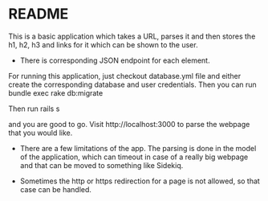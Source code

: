 # README

This is a basic application which takes a URL, parses it and then stores the h1, h2, h3 and links for it which can be shown to the user.

* There is corresponding JSON endpoint for each element.

For running this application, just checkout database.yml file and either create the corresponding database and user credentials.
Then you can run
bundle exec rake db:migrate

Then run
rails s

and you are good to go. Visit http://localhost:3000 to parse the webpage that you would like.


* There are a few limitations of the app. The parsing is done in the model of the application, which can timeout in case of a really big webpage and that can be moved to something like Sidekiq.

* Sometimes the http or https redirection for a page is not allowed, so that case can be handled.
